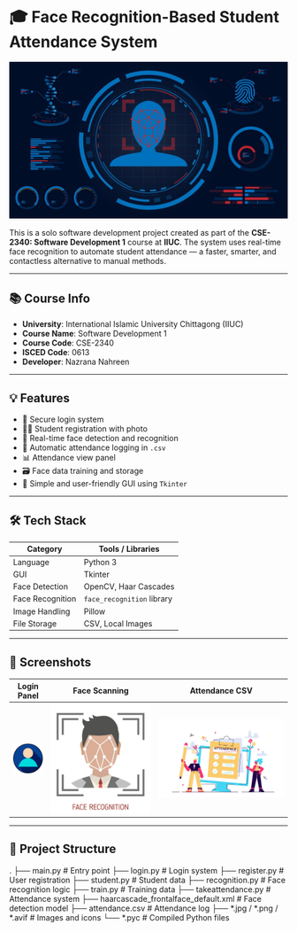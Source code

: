 # 🎓 Face Recognition-Based Student Attendance System

![Project Banner](./FACERECOG.jpg)

This is a solo software development project created as part of the **CSE-2340: Software Development 1** course at **IIUC**. The system uses real-time face recognition to automate student attendance — a faster, smarter, and contactless alternative to manual methods.

---

## 📚 Course Info

- **University**: International Islamic University Chittagong (IIUC)
- **Course Name**: Software Development 1
- **Course Code**: CSE-2340
- **ISCED Code**: 0613
- **Developer**: Nazrana Nahreen

---

## 💡 Features

- 🔐 Secure login system
- 🧑‍🎓 Student registration with photo
- 📸 Real-time face detection and recognition
- 📝 Automatic attendance logging in `.csv`
- 📊 Attendance view panel
- 🗃️ Face data training and storage
- 🎨 Simple and user-friendly GUI using `Tkinter`

---

## 🛠️ Tech Stack

| Category        | Tools / Libraries            |
|----------------|-------------------------------|
| Language        | Python 3                      |
| GUI             | Tkinter                       |
| Face Detection  | OpenCV, Haar Cascades         |
| Face Recognition| `face_recognition` library    |
| Image Handling  | Pillow                        |
| File Storage    | CSV, Local Images             |

---

## 📸 Screenshots

| Login Panel | Face Scanning | Attendance CSV |
|-------------|----------------|----------------|
| ![Login](./loginicon.png) | ![Scan](./facescan.jpg) | ![CSV](./attendance.jpg) |

---

## 📁 Project Structure
.
├── main.py # Entry point
├── login.py # Login system
├── register.py # User registration
├── student.py # Student data
├── recognition.py # Face recognition logic
├── train.py # Training data
├── takeattendance.py # Attendance system
├── haarcascade_frontalface_default.xml # Face detection model
├── attendance.csv # Attendance log
├── *.jpg / *.png / *.avif # Images and icons
└── *.pyc # Compiled Python files


